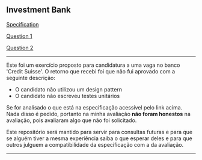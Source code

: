 ## Investment Bank

[Specification](documents/specifications.pdf)  

[Question 1](sources/investment-bank/q1)

[Question 2](sources/investment-bank/q2)

  
----
  
  
Este foi um exercício proposto para candidatura a uma vaga no banco 'Credit Suisse'. 
O retorno que recebi foi que não fui aprovado com a seguinte descrição:

- O candidato não utilizou um design pattern
- O candidato não escreveu testes unitários

Se for analisado o que está na especificação acessível pelo link acima. Nada disso é pedido, portanto na minha avaliação **não foram honestos** na avaliação, pois avaliaram algo que não foi solicitado.

Este repositório será mantido para servir para consultas futuras e para que se alguém tiver a mesma experiência saiba o que esperar deles e para que outros julguem a compatibilidade da especificação com a da avaliação.  
  

----